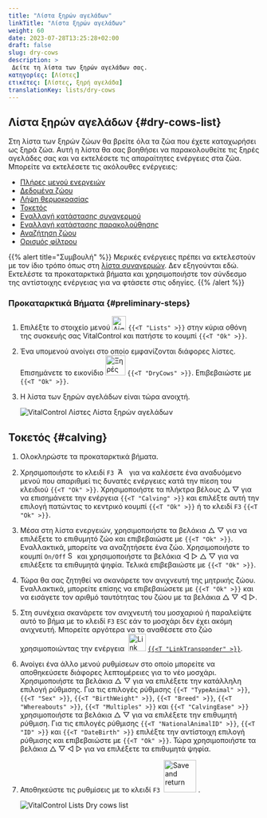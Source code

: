 ```yaml
---
title: "Λίστα ξηρών αγελάδων"
linkTitle: "Λίστα ξηρών αγελάδων"
weight: 60
date: 2023-07-28T13:25:28+02:00
draft: false
slug: dry-cows
description: >
 Δείτε τη λίστα των ξηρών αγελάδων σας.
κατηγορίες: [Λίστες]
ετικέτες: [Λίστες, ξηρή αγελάδα]
translationKey: lists/dry-cows
---
```

## Λίστα ξηρών αγελάδων {#dry-cows-list}

Στη λίστα των ξηρών ζώων θα βρείτε όλα τα ζώα που έχετε καταχωρήσει ως ξηρά ζώα. Αυτή η λίστα θα σας βοηθήσει να παρακολουθείτε τις ξηρές αγελάδες σας και να εκτελέσετε τις απαραίτητες ενέργειες στα ζώα. Μπορείτε να εκτελέσετε τις ακόλουθες ενέργειες:

- [Πλήρες μενού ενεργειών](../alarm/#full-action-menu)
- [Δεδομένα ζώου](../alarm/#animal-data)
- [Λήψη θερμοκρασίας](../alarm/#take-temperature)
- [Τοκετός](#calving)
- [Εναλλαγή κατάστασης συναγερμού](../on-watch/#toggle-alarm-status)
- [Εναλλαγή κατάστασης παρακολούθησης](../alarm/#toggle-watch-status)
- [Αναζήτηση ζώου](../alarm/#search-animal)
- [Ορισμός φίλτρου](../alarm/#set-filter)

{{% alert title="Συμβουλή" %}}
Μερικές ενέργειες πρέπει να εκτελεστούν με τον ίδιο τρόπο όπως στη [λίστα συναγερμών](../alarm). Δεν εξηγούνται εδώ. Εκτελέστε τα προκαταρκτικά βήματα και χρησιμοποιήστε τον σύνδεσμο της αντίστοιχης ενέργειας για να φτάσετε στις οδηγίες.
{{% /alert %}}

### Προκαταρκτικά Βήματα {#preliminary-steps}

1. Επιλέξτε το στοιχείο μενού <img src="/icons/main/lists.svg" width="28" align="bottom" alt="Λίστες" /> `{{<T "Lists" >}}` στην κύρια οθόνη της συσκευής σας VitalControl και πατήστε το κουμπί `{{<T "Ok" >}}`.

2. Ένα υπομενού ανοίγει στο οποίο εμφανίζονται διάφορες λίστες. Επισημάνετε το εικονίδιο <img src="/icons/lists/drycows.svg" width="40" align="bottom" alt="Ξηρές αγελάδες" /> `{{<T "DryCows" >}}`. Επιβεβαιώστε με `{{<T "Ok" >}}`.

3. Η λίστα των ξηρών αγελάδων είναι τώρα ανοιχτή.

   ![VitalControl Λίστες Λίστα ξηρών αγελάδων](../images/firststeps5.png "Προκαταρκτικά Βήματα")

## Τοκετός {#calving}

1. Ολοκληρώστε τα προκαταρκτικά βήματα.

2. Χρησιμοποιήστε το κλειδί `F3` &nbsp;<img src="/icons/footer/open-popup.svg" width="15" align="bottom" alt="Άνοιγμα αναδυόμενου παραθύρου" />&nbsp; για να καλέσετε ένα αναδυόμενο μενού που απαριθμεί τις δυνατές ενέργειες κατά την πίεση του κλειδιού `{{<T "Ok" >}}`. Χρησιμοποιήστε τα πλήκτρα βέλους △ ▽ για να επισημάνετε την ενέργεια `{{<T "Calving" >}}` και επιλέξτε αυτή την επιλογή πατώντας το κεντρικό κουμπί `{{<T "Ok" >}}` ή το κλειδί `F3` `{{<T "Ok" >}}`.

3. Μέσα στη λίστα ενεργειών, χρησιμοποιήστε τα βελάκια △ ▽ για να επιλέξετε το επιθυμητό ζώο και επιβεβαιώστε με `{{<T "Ok" >}}`. Εναλλακτικά, μπορείτε να αναζητήσετε ένα ζώο. Χρησιμοποιήστε το κουμπί `On/Off` <img src="/icons/footer/search.svg" width="15" align="bottom" alt="Search" /> και χρησιμοποιήστε τα βελάκια ◁ ▷ △ ▽ για να επιλέξετε τα επιθυμητά ψηφία. Τελικά επιβεβαιώστε με `{{<T "Ok" >}}`.

4. Τώρα θα σας ζητηθεί να σκανάρετε τον ανιχνευτή της μητρικής ζώου. Εναλλακτικά, μπορείτε επίσης να επιβεβαιώσετε με `{{<T "Ok" >}}` και να εισάγετε τον αριθμό ταυτότητας του ζώου με τα βελάκια △ ▽ ◁ ▷.

5. Στη συνέχεια σκανάρετε τον ανιχνευτή του μοσχαριού ή παραλείψτε αυτό το βήμα με το κλειδί `F3` `ESC` εάν το μοσχάρι δεν έχει ακόμη ανιχνευτή. Μπορείτε αργότερα να το αναθέσετε στο ζώο χρησιμοποιώντας την ενέργεια &nbsp;<img src="/icons/actions/link-transponder.svg" width="35" align="bottom" alt="Link transponder" /> [`{{<T "LinkTransponder" >}}`](../../actions/link-transponder).

6. Ανοίγει ένα άλλο μενού ρυθμίσεων στο οποίο μπορείτε να αποθηκεύσετε διάφορες λεπτομέρειες για το νέο μοσχάρι. Χρησιμοποιήστε τα βελάκια △ ▽ για να επιλέξετε την κατάλληλη επιλογή ρύθμισης. Για τις επιλογές ρύθμισης `{{<T "TypeAnimal" >}}`, `{{<T "Sex" >}}`, `{{<T "BirthWeight" >}}`, `{{<T "Breed" >}}`, `{{<T "Whereabouts" >}}`, `{{<T "Multiples" >}}` και `{{<T "CalvingEase" >}}` χρησιμοποιήστε τα βελάκια △ ▽ για να επιλέξετε την επιθυμητή ρύθμιση. Για τις επιλογές ρύθμισης `{{<T "NationalAnimalID" >}}`, `{{<T "ID" >}}` και `{{<T "DateBirth" >}}` επιλέξτε την αντίστοιχη επιλογή ρύθμισης και επιβεβαιώστε με `{{<T "Ok" >}}`. Τώρα χρησιμοποιήστε τα βελάκια △ ▽ ◁ ▷ για να επιλέξετε τα επιθυμητά ψηφία.

7. Αποθηκεύστε τις ρυθμίσεις με το κλειδί `F3` &nbsp;<img src="/icons/footer/save_exit.svg" width="65" align="bottom" alt="Save and return" />&nbsp;.

   ![VitalControl Lists Dry cows list](../images/calving.png "Γέννηση")
